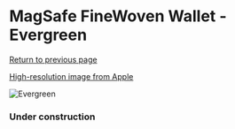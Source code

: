 # MagSafe FineWoven Wallet - Evergreen

[Return to previous page](/wallet)

[High-resolution image from Apple](https://store.storeimages.cdn-apple.com/8756/as-images.apple.com/is/MT273?wid=4500&hei=4500&fmt=png)

<div style="width: 384px"><img src="/everyphone/MT273.png" alt="Evergreen"></div>

### Under construction
